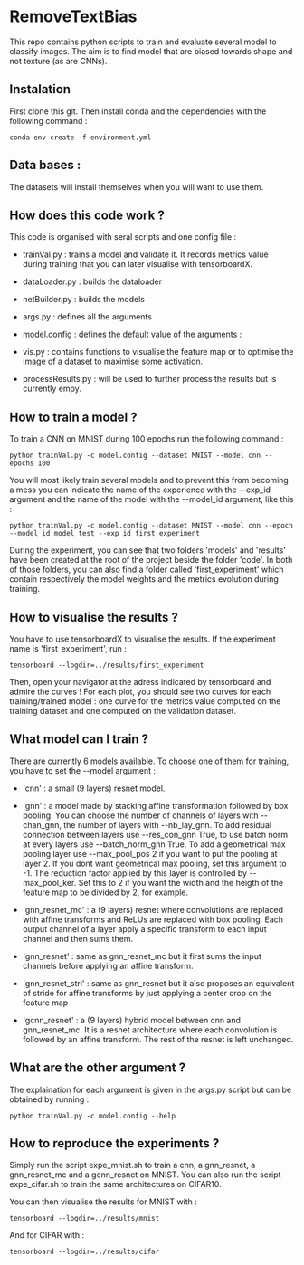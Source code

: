 # RemoveTextBias

This repo contains python scripts to train and evaluate several model to classify images. The aim is to find model that are biased
towards shape and not texture (as are CNNs).

## Instalation

First clone this git. Then install conda and the dependencies with the following command :

```
conda env create -f environment.yml
```

## Data bases :

The datasets will install themselves when you will want to use them.

## How does this code work ?

This code is organised with seral scripts and one config file :

- trainVal.py : trains a model and validate it. It records metrics value during training that you can later visualise with tensorboardX.

- dataLoader.py : builds the dataloader
- netBuilder.py : builds the models
- args.py : defines all the arguments
- model.config : defines the default value of the arguments :

- vis.py : contains functions to visualise the feature map or to optimise the image of a dataset to maximise some activation.
- processResults.py : will be used to further process the results but is currently empy.

## How to train a model ?

To train a CNN on MNIST during 100 epochs run the following command :

```
python trainVal.py -c model.config --dataset MNIST --model cnn --epochs 100
```

You will most likely train several models and to prevent this from becoming a mess you can indicate the name of the experience
with the --exp_id argument and the name of the model with the --model_id argument, like this :

```
python trainVal.py -c model.config --dataset MNIST --model cnn --epoch --model_id model_test --exp_id first_experiment
```

During the experiment, you can see that two folders 'models' and 'results' have been created at the root of the project beside the folder 'code'.
In both of those folders, you can also find a folder called 'first_experiment' which contain respectively the model weights and the metrics evolution during training.

## How to visualise the results ?

You have to use tensorboardX to visualise the results. If the experiment name is 'first_experiment', run :

```
tensorboard --logdir=../results/first_experiment
```

Then, open your navigator at the adress indicated by tensorboard and admire the curves ! For each plot, you should see two curves for each training/trained model : one curve for the metrics value computed on the training dataset and one computed on the validation dataset.

## What model can I train ?

There are currently 6 models available. To choose one of them for training, you have to set the --model argument :

- 'cnn' : a small (9 layers) resnet model.
- 'gnn' : a model made by stacking affine transformation followed by box pooling. You can choose the number of channels of layers with --chan_gnn, the number of layers with --nb_lay_gnn. To add residual connection between layers use --res_con_gnn True, to use batch norm at every layers use --batch_norm_gnn True. To add a geometrical max pooling layer use --max_pool_pos 2 if you want to put the pooling at layer 2. If you dont want geometrical max pooling, set this argument to -1. The reduction factor applied by this layer is controlled by --max_pool_ker. Set this to 2 if you want the width and the heigth of the feature map to be divided by 2, for example.

- 'gnn_resnet_mc' : a (9 layers) resnet where convolutions are replaced with affine transforms and ReLUs are replaced with box pooling. Each output channel of a layer apply a specific transform to each input channel and then sums them.
- 'gnn_resnet' : same as gnn_resnet_mc but it first sums the input channels before applying an affine transform.
- 'gnn_resnet_stri' : same as gnn_resnet but it also proposes an equivalent of stride for affine transforms by just applying a center crop on the feature map
- 'gcnn_resnet' : a (9 layers) hybrid model between cnn and gnn_resnet_mc. It is a resnet architecture where each convolution is followed by an affine transform. The rest of the resnet is left unchanged.

## What are the other argument ?

The explaination for each argument is given in the args.py script but can be obtained by running :

```
python trainVal.py -c model.config --help
```

## How to reproduce the experiments ?

Simply run the script expe_mnist.sh to train a cnn, a gnn_resnet, a gnn_resnet_mc and a gcnn_resnet on MNIST.
You can also run the script expe_cifar.sh to train the same architectures on CIFAR10.

You can then visualise the results for MNIST with  :

```
tensorboard --logdir=../results/mnist
```
And for CIFAR with :


```
tensorboard --logdir=../results/cifar
```
